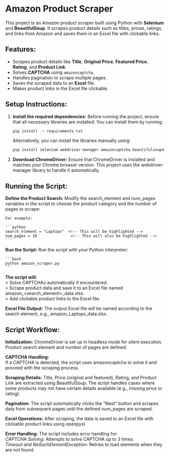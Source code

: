 # Amazon Product Scraper

This project is an Amazon product scraper built using Python with **Selenium** and **BeautifulSoup**. It scrapes product details such as titles, prices, ratings, and links from Amazon and saves them in an Excel file with clickable links.

## Features:
- Scrapes product details like **Title**, **Original Price**, **Featured Price**, **Rating**, and **Product Link**.
- Solves **CAPTCHA** using `amazoncaptcha`.
- Handles pagination to scrape multiple pages.
- Saves the scraped data to an **Excel** file.
- Makes product links in the Excel file clickable.

## Setup Instructions:

1. **Install the required dependencies:**
   Before running the project, ensure that all necessary libraries are installed. You can install them by running:
    
   ```bash
   pip install -r requirements.txt
    ```

    Alternatively, you can install the libraries manually using:
   ```bash
   pip install selenium webdriver-manager amazoncaptcha beautifulsoup4 lxml openpyxl pandas
    ```

2. **Download ChromeDriver:**
    Ensure that ChromeDriver is installed and matches your Chrome browser version. This project uses the webdriver-manager library to handle it automatically.

## Running the Script:

**Define the Product Search:**
    Modify the search_element and num_pages variables in the script to choose the product category and the number of pages to scrape:

    For example:

    ```python
    search_element = "Laptops"  <!-- This will be highlighted -->
    num_pages = 10               <!-- This will also be highlighted -->
    ```
**Run the Script:**
    Run the script with your Python interpreter:
    
    ```bash
    python amazon_scraper.py
    ```
**The script will:**<br>
    > Solve CAPTCHAs automatically if encountered.<br>
    > Scrape product data and save it to an Excel file named amazon_<search_element>_data.xlsx.<br>
    > Add clickable product links to the Excel file.<br>

**Excel File Output:**
    The output Excel file will be named according to the search element, e.g., amazon_Laptops_data.xlsx.

## Script Workflow:
**Initialization:**
    ChromeDriver is set up in headless mode for silent execution.
    Product search element and number of pages are defined.

**CAPTCHA Handling:**   
    If a CAPTCHA is detected, the script uses amazoncaptcha to solve it and proceed with the scraping process.

**Scraping Details:**
    Title, Price (original and featured), Rating, and Product Link are extracted using BeautifulSoup.
    The script handles cases where some products may not have certain details available (e.g., missing price or rating).

**Pagination:**
    The script automatically clicks the "Next" button and scrapes data from subsequent pages until the defined num_pages are scraped.

**Excel Operations:**
    After scraping, the data is saved to an Excel file with clickable product links using openpyxl.

**Error Handling:**
    The script includes error handling for:<br>
        *CAPTCHA Solving:* Attempts to solve CAPTCHA up to 3 times.<br>
        *Timeout and NoSuchElementException:* Retries to load elements when they are not found.<br>
